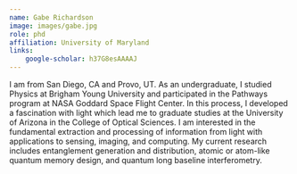 ```yaml
---
name: Gabe Richardson
image: images/gabe.jpg
role: phd
affiliation: University of Maryland
links:
    google-scholar: h37G8esAAAAJ
---
```


I am from San Diego, CA and Provo, UT. As an undergraduate, I studied Physics at Brigham Young University and participated in the Pathways program at NASA Goddard Space Flight Center. In this process, I developed a fascination with light which lead me to graduate studies at the University of Arizona in the College of Optical Sciences.   I am interested in the fundamental extraction and processing of information from light with applications to sensing, imaging, and computing. My current research includes entanglement generation and distribution, atomic or atom-like quantum memory design, and quantum long baseline interferometry.
